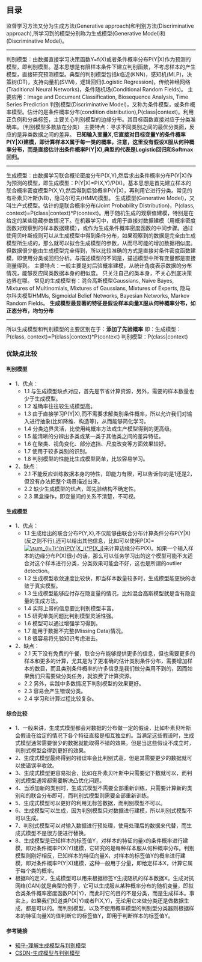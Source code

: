 ## 目录

监督学习方法又分为生成方法(Generative approach)和判别方法(Discriminative approach),所学习到的模型分别称为生成模型(Generative Model)和(Discriminative Model)。
***************
判别模型：由数据直接学习决策函数Y=f(X)或者条件概率分布P(Y|X)作为预测的模型，即判别模型。基本思想是有限样本条件下建立判别函数，不考虑样本的产生模型，直接研究预测模型。典型的判别模型包括k临近(KNN)，感知机(MLP)，决策树(DT)，支持向量机(SVM)，逻辑回归(Logistic Regression)，传统神经网络(Traditional Neural Networks)，条件随机场(Conditional Random Fields)。
主要应用：Image and Document Classification, Biosequence Analysis, Time Series Prediction
判别模型(Discriminative Model)，又称为条件模型，或条件概率模型。估计的是条件概率分布(condition distribution),P(class|context)。利用正负例和分类标签，主要关心判别模型的边缘分布。其目标函数直接对应于分类准确率。（判别模型多数放在分类）
主要特点：寻求不同类别之间的最优分类面，反应的是异类数据之间的差异。
**已知输入变量X,它直接对目标变量Y的条件概率P(Y|X)建模，即计算样本X属于每一类的概率，注意，这里没有假设X服从何种概率分布，而是直接估计出条件概率P(Y|X),典型的代表是Logistic回归和Softmax回归。**
***************
生成模型：由数据学习联合概论密度分布P(X,Y),然后求出条件概率分布P(Y|X)作为预测的模型，即生成模型：P(Y|X)=P(X,Y)/P(X)。基本思想是首先建立样本的联合概率密度模型P(X,Y),然后得到后验概率P(Y|X)，再利用它进行分类。常见的有朴素贝叶斯(NB)，隐马尔可夫(HMM)模型。
生成模型(Generative Model)，又叫生产式模型。估计的是联合概率分布(Joint Probability Distribution)，P(class, context)=P(class|context)*P(context)。用于随机生成的观察值建模，特别是在给定的某些隐藏参数情况下。在机器学习中，或用于直接对数据建模（用概率密度函数对观察到的样本数据建模），或作为生成条件概率密度函数的中间步骤。通过使用贝叶斯规则可以从生成模型中得到条件分布，如果观察到的数据是完全由生成模型所生成的，那么就可以拟合生成模型的参数，从而尽可能的增加数据相似度。但数据很少能由生成模型完全得到，所以比较准确的方式是直接对条件密度函数建模，即使用分类或回归分析。与描述模型的不同是，描述模型中所有变量都是直接测量得到。
主要特点：一般主要是对后验概率建模，从统计角度表示数据的分布情况，能够反应同类数据本身的相似度。
只关注自己的类本身，不关心到底决策边界在哪。
常见的生成模型有：混合高斯模型Gaussians, Naive Bayes, Mixtures of Multinomials, Mixtures of Gaussians, Mixtures of Experts, 隐马尔科夫模型HMMs, Sigmoidal Belief Networks, Bayesian Networks, Markov Random Fields。
**生成模型最显著的特征是假设样本向量X服从何种概率分布，如正态分布，均匀分布**
***************
所以生成模型和判别模型的主要区别在于：**添加了先验概率**
即：生成模型：P(class, context)=P(class|context)*P(context)
判别模型：P(class|context)

### 优缺点比较

#### 判别模型

- 1、优点：
    - 1.1 与生成模型缺点对应，首先是节省计算资源，另外，需要的样本数量也少于生成模型。
    - 1.2 准确率往往较生成模型高。
    - 1.3 由于直接学习P(Y|X),而不需要求解类别条件概率，所以允许我们对输入进行抽象(比如降维、构造等)，从而能够简化学习。
    - 1.4 分类边界灵活，比使用纯概率方法或生产模型得到的更高级。
    - 1.5 能清晰的分辨出多类或某一类于其他类之间的差异特征。
    - 1.6 在聚类、视角变化、部分遮挡、尺度改变等方面效果较好。
    - 1.7 使用于较多类别的识别。
    - 1.8 判别模型的性能比生成模型简单，比较容易学习。
- 2、缺点：
    - 2.1 不能反应训练数据本身的特性，即能力有限，可以告诉你的是1还是2，但没有办法把整个场景描述出来。
    - 2.2 缺少生成模型的优点，即先验结构不确定性。
    - 2.3 黑盒操作，即变量间的关系不清楚，不可视。

#### 生成模型

- 1、优点：
    - 1.1 生成给出的联合分布P(Y,X),不仅能够由联合分布计算条件分布P(Y|X)(反之则不行),还可以给出其他信息，比如可以使用P(X)=<a href="https://www.codecogs.com/eqnedit.php?latex=\sum_{i=1}^{n}P(Y|X_i)*P(X_i)" target="_blank"><img src="https://latex.codecogs.com/gif.latex?\sum_{i=1}^{n}P(Y|X_i)*P(X_i)" title="\sum_{i=1}^{n}P(Y|X_i)*P(X_i)" /></a>来计算边缘分布P(X)。如果一个输入样本的边缘分布P(X)很小的话，那么可以任务学习出的这个模型可能不太适合对这个样本进行分类，分类效果可能会不好，这也是所谓的outlier detection。
    - 1.2 生成模型收敛速度比较快，即当样本数量较多时，生成模型能更快的收敛于真实模型。
    - 1.3 生成模型能够应付存在隐变量的情况，比如混合高斯模型就是含有隐变量的生成方法。
    - 1.4 实际上带的信息要比判别模型丰富。
    - 1.5 研究单类问题比判别模型灵活性强。
    - 1.6 模型可以通过增强学习得到。
    - 1.7 能用于数据不完整(Missing Data)情况。
    - 1.8 很容易将先验知识考虑进去。
- 2、缺点：
    - 2.1 天下没有免费的午餐，联合分布能够提供更多的信息，但也需要更多的样本和更多的计算，尤其是为了更准确的估计类别条件分布，需要增加样本的数目，而且类别条件概率的许多信息是我们做分类用不到的，因而如果我们只需要做分类任务，就浪费了计算资源。
    - 2.2 另外，实践中多数情况下判别模型的效果更好。
    - 2.3 容易会产生错误分类。
    - 2.4 学习和计算过程比较复杂。


#### 综合比较

- 1、一般来讲，生成式模型都会对数据的分布做一定的假设，比如朴素贝叶斯会假设在给定的情况下各个特征直接是相互独立的。当满足这些假设时，生成式模型通常需要很少的数据就能取得不错的效果，但是当这些假设不成立时，判别式模型会得到更好的效果。
- 2、生成式模型最终得到的错误率会比判别式高，但是其需要更少的数据就可以使错误率收敛。
- 3、生成式模型更容易拟合，比如在朴素贝叶斯中只需要记下数就可以，而判别式模型通常都需要解决凸优化问题。
- 4、当添加新的类别时，生成式模型不需要全部重新训练，只需要计算新的类别和的联合分布即可，而判别式模型则需要全部重新训练。
- 5、生成式模型可以更好的利用无标签数据，而判别模型不可以。
- 6、生成模型可以生成，因为判别模型只对数据进行建模，所以判别式模型不可以生成。
- 7、判别式模型可以对输入数据进行预处理，使用处理后的数据来代替，而生成式模型不是很方便进行替换。
- 8、生成模型是已知样本的标签值Y，对样本的特征向量x的条件概率进行建模，即对条件概率P(X|Y)建模，它研究的是每种样本服从何种概率分布。判别模型则刚好相反，已知样本的特征向量X，对样本的标签值Y的概率进行建模，即对条件概率P(Y|X)建模，这种一般用于分量，即给定样本X，计算它属于每个类的概率。
- 根据8的定义，生成模型可以用来根据标签Y生成随机的样本数据X。生成对抗网络(GAN)就是典型的例子，它可以生成服从某种概率分布的随机变量，即拟合类条件概率密度函数P(X|Y)，而此时它的目的不是分类，而是生成样本。事实上，如果我们知道类P(X|Y)或者P(X,Y)，无论用它来做分类还是做数据生成，都是可以的。而判别模型，以及不使用概率模型的判别型分类器则根据样本的特征向量X的值判断它的标签值Y，即用于判断样本的标签值Y。


#### 参考链接

- [知乎-理解生成模型与判别模型](https://zhuanlan.zhihu.com/p/46422895)
- [CSDN-生成模型与判别模型](https://blog.csdn.net/zouxy09/article/details/8195017)